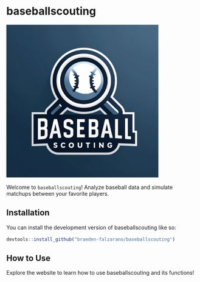 
# baseballscouting

<img src="man/figures/baseballscouting.png" alt="drawing" width="400"/>

<!-- badges: start -->
<!-- badges: end -->

Welcome to `baseballscouting`! Analyze baseball data and simulate matchups between your favorite players.

## Installation

You can install the development version of baseballscouting like so:

``` r
devtools::install_github("braeden-falzarano/baseballscouting")
```

## How to Use

Explore the website to learn how to use baseballscouting and its functions!
